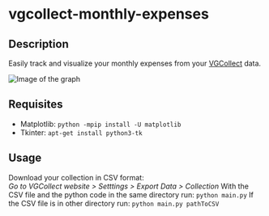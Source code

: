 # vgcollect-monthly-expenses

## Description
Easily track and visualize your monthly expenses from your [VGCollect](https://vgcollect.com) data.

![Image of the graph](https://github.com/deuxbot/vgcollect-monthly-expenses/blob/master/img.png)

## Requisites
- Matplotlib: ```python -mpip install -U matplotlib```
- Tkinter: ```apt-get install python3-tk```

## Usage
Download your collection in CSV format:    
*Go to VGCollect website > Setttings > Export Data > Collection*
With the CSV file and the python code in the same directory run:
```python main.py```
If the CSV file is in other directory run:
```python main.py pathToCSV```